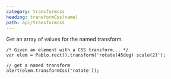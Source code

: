 ```yaml
---
category: transformcss
heading: transformCss(name)
path: api/transformcss
---
```



Get an array of values for the named transform.

    /* Given an element with a CSS transform... */
    var elem = Pablo.rect().transform('rotate(45deg) scale(2)');
    
    // get a named transform
    alert(elem.transformCss('rotate'));

